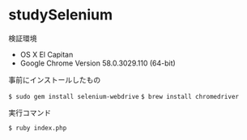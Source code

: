 # studySelenium

検証環境

- OS X El Capitan
- Google Chrome Version 58.0.3029.110 (64-bit)


事前にインストールしたもの

```$ sudo gem install selenium-webdrive```
```$ brew install chromedriver```

実行コマンド

```$ ruby index.php```

